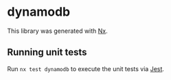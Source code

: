 # dynamodb

This library was generated with [Nx](https://nx.dev).

## Running unit tests

Run `nx test dynamodb` to execute the unit tests via [Jest](https://jestjs.io).

